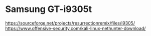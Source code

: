 # Samsung GT-i9305t
https://sourceforge.net/projects/resurrectionremix/files/i9305/
https://www.offensive-security.com/kali-linux-nethunter-download/

